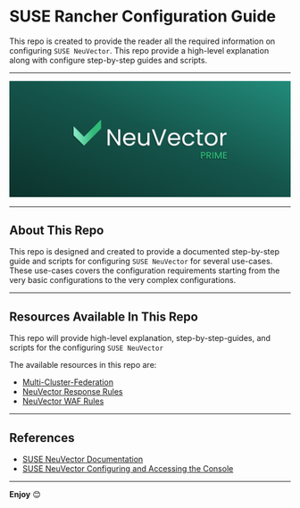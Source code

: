 # SUSE Rancher Configuration Guide

This repo is created to provide the reader all the required information on configuring `SUSE NeuVector`. This repo provide a high-level explanation along with configure step-by-step guides and scripts.

---

<p align="center">
    <img src="Images/NeuVector-Logo.png">
</p>

---

## About This Repo

This repo is designed and created to provide a documented step-by-step guide and scripts for configuring `SUSE NeuVector` for several use-cases. These use-cases covers the configuration requirements starting from the very basic configurations to the very complex configurations.

---

## Resources Available In This Repo

This repo will provide high-level explanation, step-by-step-guides, and scripts for the configuring `SUSE NeuVector` 

The available resources in this repo are:
- [Multi-Cluster-Federation](/2-Configure/NeuVector/1-Multi-Cluster-Federation/)
- [NeuVector Response Rules](/2-Configure/NeuVector/2-Response-Rules/)
- [NeuVector WAF Rules](/2-Configure/NeuVector/3-WAF-Rules/)

---

## References

- [SUSE NeuVector Documentation](https://open-docs.neuvector.com/)
- [SUSE NeuVector Configuring and Accessing the Console](https://open-docs.neuvector.com/configuration)

---

**Enjoy** :blush: